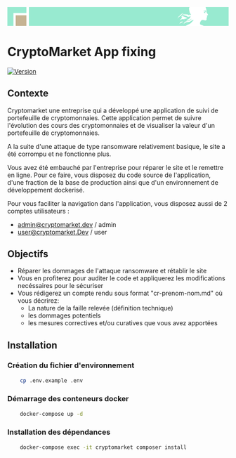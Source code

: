 ![separe](https://github.com/studoo-app/.github/blob/main/profile/studoo-banner-logo.png)
# CryptoMarket App fixing
[![Version](https://img.shields.io/badge/Version-1.0.0-blue)]()

## Contexte
Cryptomarket une entreprise qui a développé une application de suivi de portefeuille de cryptomonnaies. 
Cette application permet de suivre l'évolution des cours des cryptomonnaies et de visualiser la valeur d'un portefeuille de cryptomonnaies.

A la suite d'une attaque de type ransomware relativement basique, le site a été corrompu et ne fonctionne plus.

Vous avez été embauché par l'entreprise pour réparer le site et le remettre en ligne. 
Pour ce faire, vous disposez du code source de l'application, d'une fraction de la base de production 
ainsi que d'un environnement de développement dockerisé.

Pour vous faciliter la navigation dans l'application, vous disposez aussi de 2 comptes utilisateurs :
- admin@cryptomarket.dev / admin
- user@cryptomarket.Dev / user

## Objectifs

- Réparer les dommages de l'attaque ransomware et rétablir le site
- Vous en profiterez pour auditer le code et appliquerez les modifications necéssaires pour le sécuriser
- Vous rédigerez un compte rendu sous format "cr-prenom-nom.md" où vous décrirez:
  - La nature de la faille relevée (définition technique)
  - les dommages potentiels
  - les mesures correctives et/ou curatives que vous avez apportées

## Installation
### Création du fichier d'environnement
```bash
    cp .env.example .env
```

### Démarrage des conteneurs docker
```bash
    docker-compose up -d
```

### Installation des dépendances
```bash
    docker-compose exec -it cryptomarket composer install
```